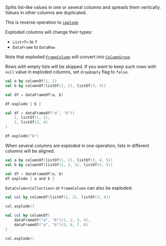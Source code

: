 [//]: # (title: explode)

<!---IMPORT org.jetbrains.kotlinx.dataframe.samples.api.Modify-->

Splits list-like values in one or several columns and spreads them vertically. Values in other columns are duplicated.  

This is reverse operation to [`implode`](implode.md)

Exploded columns will change their types:
* `List<T>` to `T`
* `DataFrame` to `DataRow`

Note that exploded [`FrameColumn`](DataColumn.md#framecolumn) will convert into [`ColumnGroup`](DataColumn.md#columngroup)

Rows with empty lists will be skipped. If you want to keep such rows with `null` value in exploded columns, set `dropEmpty` flag to `false`.

<!---FUN explode-->
<tabs>
<tab title="Accessors">

```kotlin
val a by columnOf(1, 2)
val b by columnOf(listOf(1, 2), listOf(3, 4))

val df = dataFrameOf(a, b)

df.explode { b }
```

</tab>
<tab title="Strings">

```kotlin
val df = dataFrameOf("a", "b")(
    1, listOf(1, 2),
    2, listOf(3, 4)
)

df.explode("b")
```

</tab></tabs>
<!---END-->

When several columns are exploded in one operation, lists in different columns will be aligned.

<!---FUN explodeSeveral-->

```kotlin
val a by columnOf(listOf(1, 2), listOf(3, 4, 5))
val b by columnOf(listOf(1, 2, 3), listOf(4, 5))

val df = dataFrameOf(a, b)
df.explode { a and b }
```

<!---END-->

`DataColumn<Collection>` or `FrameColumn` can also be exploded:

<!---FUN explodeColumnList-->

```kotlin
val col by columnOf(listOf(1, 2), listOf(3, 4))

col.explode()
```

<!---END-->

<!---FUN explodeColumnFrames-->

```kotlin
val col by columnOf(
    dataFrameOf("a", "b")(1, 2, 3, 4),
    dataFrameOf("a", "b")(5, 6, 7, 8)
)

col.explode()
```

<!---END-->

